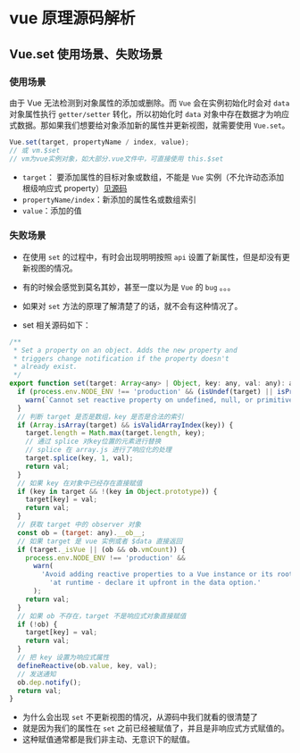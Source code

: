 # vue 原理源码解析

## Vue.set 使用场景、失败场景

### 使用场景

由于 Vue 无法检测到对象属性的添加或删除。而 `Vue` 会在实例初始化时会对 `data` 对象属性执行 `getter/setter` 转化，所以初始化时 `data` 对象中存在数据才为响应式数据。那如果我们想要给对象添加新的属性并更新视图，就需要使用 `Vue.set`。

```js
Vue.set(target, propertyName / index, value);
// 或 vm.$set
// vm为vue实例对象，如大部分.vue文件中，可直接使用 this.$set
```

- `target`： 要添加属性的目标对象或数组，不能是 `Vue` 实例（不允许动态添加根级响应式 property）[见源码](https://github.com/vuejs/vue/blob/ec78fc8b6d03e59da669be1adf4b4b5abf670a34/src/core/observer/index.js#L217)
- `propertyName/index`：新添加的属性名或数组索引
- `value`：添加的值

### 失败场景

- 在使用 `set` 的过程中，有时会出现明明按照 `api` 设置了新属性，但是却没有更新视图的情况。
- 有的时候会感觉到莫名其妙，甚至一度以为是 `Vue` 的 `bug` 。。。
- 如果对 `set` 方法的原理了解清楚了的话，就不会有这种情况了。

- set 相关源码如下：

```js
/**
 * Set a property on an object. Adds the new property and
 * triggers change notification if the property doesn't
 * already exist.
 */
export function set(target: Array<any> | Object, key: any, val: any): any {
  if (process.env.NODE_ENV !== 'production' && (isUndef(target) || isPrimitive(target))) {
    warn(`Cannot set reactive property on undefined, null, or primitive value: ${(target: any)}`);
  }
  // 判断 target 是否是数组，key 是否是合法的索引
  if (Array.isArray(target) && isValidArrayIndex(key)) {
    target.length = Math.max(target.length, key);
    // 通过 splice 对key位置的元素进行替换
    // splice 在 array.js 进行了响应化的处理
    target.splice(key, 1, val);
    return val;
  }
  // 如果 key 在对象中已经存在直接赋值
  if (key in target && !(key in Object.prototype)) {
    target[key] = val;
    return val;
  }
  // 获取 target 中的 observer 对象
  const ob = (target: any).__ob__;
  // 如果 target 是 vue 实例或者 $data 直接返回
  if (target._isVue || (ob && ob.vmCount)) {
    process.env.NODE_ENV !== 'production' &&
      warn(
        'Avoid adding reactive properties to a Vue instance or its root $data ' +
          'at runtime - declare it upfront in the data option.'
      );
    return val;
  }
  // 如果 ob 不存在，target 不是响应式对象直接赋值
  if (!ob) {
    target[key] = val;
    return val;
  }
  // 把 key 设置为响应式属性
  defineReactive(ob.value, key, val);
  // 发送通知
  ob.dep.notify();
  return val;
}
```

- 为什么会出现 `set` 不更新视图的情况，从源码中我们就看的很清楚了
- 就是因为我们的属性在 `set` 之前已经被赋值了，并且是非响应式方式赋值的。
- 这种赋值通常都是我们非主动、无意识下的赋值。
